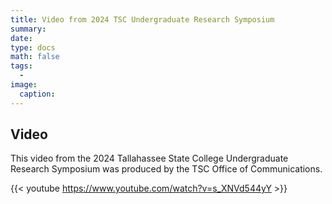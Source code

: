 ```yaml
---
title: Video from 2024 TSC Undergraduate Research Symposium
summary: 
date: 
type: docs
math: false
tags:
  - 
image:
  caption: 
---
```


## Video

This video from the 2024 Tallahassee State College Undergraduate Research Symposium was produced by the TSC Office of Communications.

{{< youtube https://www.youtube.com/watch?v=s_XNVd544yY >}}



